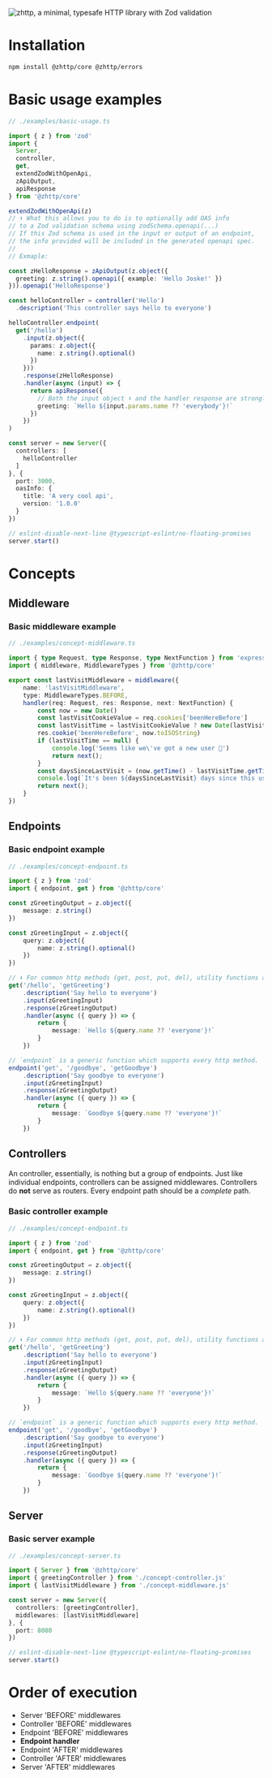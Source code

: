 ![zhttp, a minimal, typesafe HTTP library with Zod validation](./.readme-assets/header.png)

# Installation

```sh
npm install @zhttp/core @zhttp/errors
```

# Basic usage examples

```ts
// ./examples/basic-usage.ts

import { z } from 'zod'
import {
  Server,
  controller,
  get,
  extendZodWithOpenApi,
  zApiOutput,
  apiResponse
} from '@zhttp/core'

extendZodWithOpenApi(z)
// ⬆ What this allows you to do is to optionally add OAS info
// to a Zod validation schema using zodSchema.openapi(...)
// If this Zod schema is used in the input or output of an endpoint,
// the info provided will be included in the generated openapi spec.
//
// Exmaple:

const zHelloResponse = zApiOutput(z.object({
  greeting: z.string().openapi({ example: 'Hello Joske!' })
})).openapi('HelloResponse')

const helloController = controller('Hello')
  .description('This controller says hello to everyone')

helloController.endpoint(
  get('/hello')
    .input(z.object({
      params: z.object({
        name: z.string().optional()
      })
    }))
    .response(zHelloResponse)
    .handler(async (input) => {
      return apiResponse({
        // Both the input object ⬇ and the handler response are strongly typed :)
        greeting: `Hello ${input.params.name ?? 'everybody'}!`
      })
    })
)

const server = new Server({
  controllers: [
    helloController
  ]
}, {
  port: 3000,
  oasInfo: {
    title: 'A very cool api',
    version: '1.0.0'
  }
})

// eslint-disable-next-line @typescript-eslint/no-floating-promises
server.start()

```

# Concepts

## Middleware

### Basic middleware example

```ts
// ./examples/concept-middleware.ts

import { type Request, type Response, type NextFunction } from 'express';
import { middleware, MiddlewareTypes } from '@zhttp/core'

export const lastVisitMiddleware = middleware({
    name: 'lastVisitMiddleware',
    type: MiddlewareTypes.BEFORE,
    handler(req: Request, res: Response, next: NextFunction) {
        const now = new Date()
        const lastVisitCookieValue = req.cookies['beenHereBefore']
        const lastVisitTime = lastVisitCookieValue ? new Date(lastVisitCookieValue) : undefined
        res.cookie('beenHereBefore', now.toISOString)
        if (lastVisitTime == null) {
            console.log('Seems like we\'ve got a new user 👀')
            return next();
        }
        const daysSinceLastVisit = (now.getTime() - lastVisitTime.getTime()) / (1000 * 60 * 60 * 24)
        console.log(`It's been ${daysSinceLastVisit} days since this user last visited.`)
        return next();
    }
})
```

## Endpoints

### Basic endpoint example

```ts
// ./examples/concept-endpoint.ts

import { z } from 'zod'
import { endpoint, get } from '@zhttp/core'

const zGreetingOutput = z.object({
    message: z.string()
})

const zGreetingInput = z.object({
    query: z.object({
        name: z.string().optional()
    })
})

// ⬇ For common http methods (get, post, put, del), utility functions are available:
get('/hello', 'getGreeting')
    .description('Say hello to everyone')
    .input(zGreetingInput)
    .response(zGreetingOutput)
    .handler(async ({ query }) => {
        return {
            message: `Hello ${query.name ?? 'everyone'}!`
        }
    })

// `endpoint` is a generic function which supports every http method.
endpoint('get', '/goodbye', 'getGoodbye')
    .description('Say goodbye to everyone')
    .input(zGreetingInput)
    .response(zGreetingOutput)
    .handler(async ({ query }) => {
        return {
            message: `Goodbye ${query.name ?? 'everyone'}!`
        }
    })
```

## Controllers

An controller, essentially, is nothing but a group of endpoints.
Just like individual endpoints, controllers can be assigned middlewares.
Controllers do **not** serve as routers. Every endpoint path should be a _complete_ path.

### Basic controller example

```ts
// ./examples/concept-endpoint.ts

import { z } from 'zod'
import { endpoint, get } from '@zhttp/core'

const zGreetingOutput = z.object({
    message: z.string()
})

const zGreetingInput = z.object({
    query: z.object({
        name: z.string().optional()
    })
})

// ⬇ For common http methods (get, post, put, del), utility functions are available:
get('/hello', 'getGreeting')
    .description('Say hello to everyone')
    .input(zGreetingInput)
    .response(zGreetingOutput)
    .handler(async ({ query }) => {
        return {
            message: `Hello ${query.name ?? 'everyone'}!`
        }
    })

// `endpoint` is a generic function which supports every http method.
endpoint('get', '/goodbye', 'getGoodbye')
    .description('Say goodbye to everyone')
    .input(zGreetingInput)
    .response(zGreetingOutput)
    .handler(async ({ query }) => {
        return {
            message: `Goodbye ${query.name ?? 'everyone'}!`
        }
    })
```

## Server

### Basic server example

```ts
// ./examples/concept-server.ts

import { Server } from '@zhttp/core'
import { greetingController } from './concept-controller.js'
import { lastVisitMiddleware } from './concept-middleware.js'

const server = new Server({
  controllers: [greetingController],
  middlewares: [lastVisitMiddleware]
}, {
  port: 8080
})

// eslint-disable-next-line @typescript-eslint/no-floating-promises
server.start()

```

# Order of execution
- Server 'BEFORE' middlewares
- Controller 'BEFORE' middlewares
- Endpoint 'BEFORE' middlewares
- **Endpoint handler**
- Endpoint 'AFTER' middlewares
- Controller 'AFTER' middlewares
- Server 'AFTER' middlewares